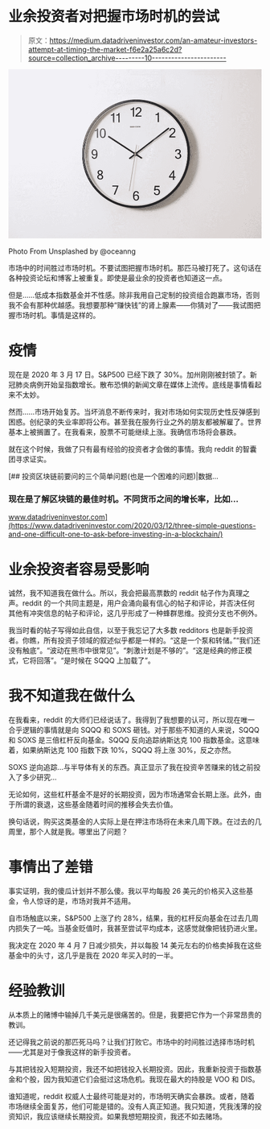# 业余投资者对把握市场时机的尝试

> 原文：<https://medium.datadriveninvestor.com/an-amateur-investors-attempt-at-timing-the-market-f6e2a25a6c2d?source=collection_archive---------10----------------------->

![](img/efc3d511df35b3e5b48d338c089dd4a5.png)

Photo From Unsplashed by @oceanng

市场中的时间胜过市场时机。不要试图把握市场时机。那匹马被打死了。这句话在各种投资论坛和博客上被重复。即使是最业余的投资者也知道这一点。

但是……低成本指数基金并不性感。除非我用自己定制的投资组合跑赢市场，否则我不会有那种优越感。我想要那种“赚快钱”的肾上腺素——你猜对了——我试图把握市场时机。事情是这样的。

# 疫情

现在是 2020 年 3 月 17 日。S&P500 已经下跌了 30%。加州刚刚被封锁了。新冠肺炎病例开始呈指数增长。散布恐惧的新闻文章在媒体上流传。底线是事情看起来不太妙。

然而……市场开始复苏。当坏消息不断传来时，我对市场如何实现历史性反弹感到困惑。创纪录的失业率即将公布。甚至我在服务行业之外的朋友都被解雇了。世界基本上被搁置了。在我看来，股票不可能继续上涨。我确信市场将会暴跌。

就在这个时候，我做了只有最有经验的投资者才会做的事情。我向 reddit 的智囊团寻求证实。

[](https://www.datadriveninvestor.com/2020/03/12/three-simple-questions-and-one-difficult-one-to-ask-before-investing-in-a-blockchain/) [## 投资区块链前要问的三个简单问题(也是一个困难的问题)|数据…

### 现在是了解区块链的最佳时机。不同货币之间的增长率，比如…

www.datadriveninvestor.com](https://www.datadriveninvestor.com/2020/03/12/three-simple-questions-and-one-difficult-one-to-ask-before-investing-in-a-blockchain/) 

# 业余投资者容易受影响

诚然，我不知道我在做什么。所以，我会把最高票数的 reddit 帖子作为真理之声。reddit 的一个共同主题是，用户会涌向最有信心的帖子和评论，并否决任何其他有冲突信息的帖子和评论，这几乎形成了一种蜂群思维。投资分支也不例外。

我当时看的帖子写得如此自信，以至于我忘记了大多数 redditors 也是新手投资者。你瞧，所有投资子领域的叙述似乎都是一样的。“这是一个泵和转储。”“我们还没有触底”。“波动在熊市中很常见”。“刺激计划是不够的”。“这是经典的修正模式，它将回落”。“是时候在 SQQQ 上加载了”。

# 我不知道我在做什么

在我看来，reddit 的大师们已经说话了。我得到了我想要的认可，所以现在唯一合乎逻辑的事情就是向 SQQQ 和 SOXS 砸钱。对于那些不知道的人来说，SQQQ 和 SOXS 是三倍杠杆反向基金。SQQQ 反向追踪纳斯达克 100 指数基金。这意味着，如果纳斯达克 100 指数下跌 10%，SQQQ 将上涨 30%，反之亦然。

SOXS 逆向追踪…与半导体有关的东西。真正显示了我在投资辛苦赚来的钱之前投入了多少研究…

无论如何，这些杠杆基金不是好的长期投资，因为市场通常会长期上涨。此外，由于所谓的衰退，这些基金随着时间的推移会失去价值。

换句话说，购买这类基金的人实际上是在押注市场将在未来几周下跌。在过去的几周里，那个人就是我。哪里出了问题？

# 事情出了差错

事实证明，我的傻瓜计划并不那么傻。我以平均每股 26 美元的价格买入这些基金，令人惊讶的是，市场对我并不适用。

自市场触底以来，S&P500 上涨了约 28%，结果，我的杠杆反向基金在过去几周内损失了一吨。当基金贬值时，我甚至尝试平均成本，这感觉就像把钱扔进火里。

我决定在 2020 年 4 月 7 日减少损失，并以每股 14 美元左右的价格卖掉我在这些基金中的头寸，这几乎是我在 2020 年买入时的一半。

# 经验教训

从本质上的赌博中输掉几千美元是很痛苦的。但是，我要把它作为一个非常昂贵的教训。

还记得我之前说的那匹死马吗？让我们打败它。市场中的时间胜过选择市场时机——尤其是对于像我这样的新手投资者。

与其把钱投入短期投资，我还不如把钱投入长期投资。因此，我重新投资于指数基金和个股，因为我知道它们会挺过这场危机。我现在最大的持股是 VOO 和 DIS。

谁知道呢，reddit 权威人士最终可能是对的，市场明天确实会暴跌。或者，随着市场继续全面复苏，他们可能是错的。没有人真正知道。我只知道，凭我浅薄的投资知识，我应该继续长期投资。如果我想短期投资，我还不如去赌场。
